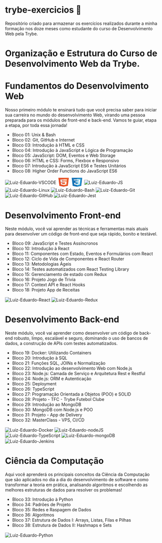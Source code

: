 # trybe-exercicios 🚀

Repositório criado para armazenar os exercícios realizados durante a minha formação nos doze meses como estudante do curso de Desenvolvimento Web pela Trybe.

# Organização e Estrutura do Curso de Desenvolvimento Web da Trybe.

# Fundamentos do Desenvolvimento Web

Nosso primeiro módulo te ensinará tudo que você precisa saber para iniciar sua carreira no mundo do desenvolvimento Web, virando uma pessoa preparada para os módulos de front-end e back-end. Vamos te guiar, etapa a etapa, por toda essa jornada!

- Bloco 01: Unix & Bash
- Bloco 02: Git, GitHub e Internet
- Bloco 03: Introdução à HTML e CSS
- Bloco 04: Introdução à JavaScript e Lógica de Programação
- Bloco 05: JavaScript: DOM, Eventos e Web Storage
- Bloco 06: HTML e CSS: Forms, Flexbox e Responsivo
- Bloco 07: Introdução à JavaScript ES6 e Testes Unitários
- Bloco 08: Higher Order Functions do JavaScript ES6

<div style="display: inline_block">
  <img align="center" alt="Luiz-Eduardo-VSCODE" height="30" width="40" src="https://cdn.jsdelivr.net/gh/devicons/devicon/icons/vscode/vscode-original.svg">
  <img align="center" alt="Luiz-Eduardo-HTML" height="30" width="40" src="https://raw.githubusercontent.com/devicons/devicon/master/icons/html5/html5-original.svg">
  <img align="center" alt="Luiz-Eduardo-CSS" height="30" width="40" src="https://raw.githubusercontent.com/devicons/devicon/master/icons/css3/css3-original.svg">
  <img align="center" alt="Luiz-Eduardo-JS" height="30" width="40" src="https://cdn.jsdelivr.net/gh/devicons/devicon/icons/javascript/javascript-original.svg">
  <img align="center" alt="Luiz-Eduardo-Linux" height="30" width="40" src="https://cdn.jsdelivr.net/gh/devicons/devicon/icons/linux/linux-original.svg">
  <img align="center" alt="Luiz-Eduardo-Bash" height="30" width="40" src="https://cdn.jsdelivr.net/gh/devicons/devicon/icons/bash/bash-plain.svg">
  <img align="center" alt="Luiz-Eduardo-Git" height="30" width="40" src="https://cdn.jsdelivr.net/gh/devicons/devicon/icons/git/git-original.svg">
  <img align="center" alt="Luiz-Eduardo-GitHub" height="30" width="40" src="https://cdn.jsdelivr.net/gh/devicons/devicon/icons/github/github-original.svg">
  <img align="center" alt="Luiz-Eduardo-Jest" height="30" width="40" src="https://cdn.jsdelivr.net/gh/devicons/devicon/icons/jest/jest-plain.svg">
</div>

##

# Desenvolvimento Front-end

Neste módulo, você vai aprender as técnicas e ferramentas mais atuais para desenvolver um código de front-end que seja rápido, bonito e testável.

- Bloco 09: JavaScript e Testes Assíncronos
- Bloco 10: Introdução à React
- Bloco 11: Componentes com Estado, Eventos e Formulários com React
- Bloco 12: Ciclo de Vida de Componentes e React Router
- Bloco 13: Metodologias Ágeis
- Bloco 14: Testes automatizados com React Testing Library
- Bloco 15: Gerenciamento de estado com Redux
- Bloco 16: Projeto Jogo de Trivia
- Bloco 17: Context API e React Hooks
- Bloco 18: Projeto App de Receitas

<div style="display: inline_block">
  <img align="center" alt="Luiz-Eduardo-React" height="30" width="40" src="https://cdn.jsdelivr.net/gh/devicons/devicon/icons/react/react-original.svg">
  <img align="center" alt="Luiz-Eduardo-Redux" height="30" width="40" src="https://cdn.jsdelivr.net/gh/devicons/devicon/icons/redux/redux-original.svg">      
</div>

##

# Desenvolvimento Back-end

Neste módulo, você vai aprender como desenvolver um código de back-end robusto, limpo, escalável e seguro, dominando o uso de bancos de dados, a construção de APIs com testes automatizados.

- Bloco 19: Docker: Utilizando Containers
- Bloco 20: Introdução à SQL
- Bloco 21: Funções SQL, JOINs e Normalização
- Bloco 22: Introdução ao desenvolvimento Web com Node.js
- Bloco 23: Node.js: Camada de Serviço e Arquitetura Rest e Restful
- Bloco 24: Node.js: ORM e Autenticação
- Bloco 25: Deployment
- Bloco 26: TypeScript
- Bloco 27: Programação Orientada a Objetos (POO) e SOLID
- Bloco 28: Projeto - TFC - Trybe Futebol Clube
- Bloco 29: Introdução ao MongoDB
- Bloco 30: MongoDB com Node.js e POO
- Bloco 31: Projeto - App de Delivery
- Bloco 32: MasterClass - VPS, CI/CD

<div style="display: inline_block">
  <img align="center" alt="Luiz-Eduardo-Docker" height="30" width="40" src="https://cdn.jsdelivr.net/gh/devicons/devicon/icons/docker/docker-original-wordmark.svg">
  <img align="center" alt="Luiz-Eduardo-nodeJS" height="30" width="40" src="https://cdn.jsdelivr.net/gh/devicons/devicon/icons/nodejs/nodejs-original-wordmark.svg">
  <img align="center" alt="Luiz-Eduardo-TypeScript" height="30" width="40" src="https://cdn.jsdelivr.net/gh/devicons/devicon/icons/typescript/typescript-original.svg">
  <img align="center" alt="Luiz-Eduardo-mongoDB" height="30" width="40" src="https://cdn.jsdelivr.net/gh/devicons/devicon/icons/mongodb/mongodb-original-wordmark.svg">
  <img align="center" alt="Luiz-Eduardo-Jenkins" height="30" width="40" src="https://cdn.jsdelivr.net/gh/devicons/devicon/icons/jenkins/jenkins-original.svg">
</div>

##

# Ciência da Computação

Aqui você aprenderá os principais conceitos da Ciência da Computação que são aplicados no dia a dia do desenvolvimento de software e como transformar a teoria em prática, analisando algoritmos e escolhendo as melhores estruturas de dados para resolver os problemas!

- Bloco 33: Introdução à Python
- Bloco 34: Padrões de Projeto
- Bloco 35: Redes e Raspagem de Dados
- Bloco 36: Algoritmos
- Bloco 37: Estrutura de Dados I: Arrays, Listas, Filas e Pilhas
- Bloco 38: Estrutura de Dados II: Hashmaps e Sets

<div style="display: inline_block">
  <img align="center" alt="Luiz-Eduardo-Python" height="30" width="40" src="https://cdn.jsdelivr.net/gh/devicons/devicon/icons/python/python-original.svg">
</div>
